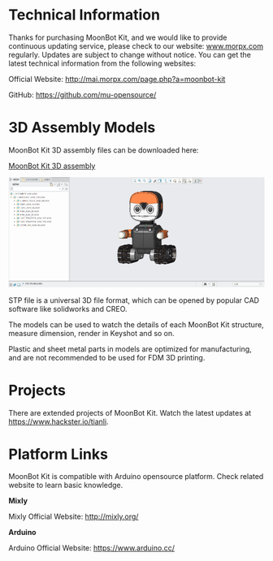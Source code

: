 # Technical Information

Thanks for purchasing MoonBot Kit, and we would like to provide continuous updating service, please check to our website: www.morpx.com regularly. 
Updates are subject to change without notice. You can get the latest technical information from the following websites:

Official Website: <http://mai.morpx.com/page.php?a=moonbot-kit>

GitHub: <https://github.com/mu-opensource/>

# 3D Assembly Models

MoonBot Kit 3D assembly files can be downloaded here: 

[MoonBot Kit 3D assembly](https://github.com/mu-opensource/Morpx-docs-en/raw/master/MoonBot/MoonBot_Resource/sources/MoonBot_Kit_asm.zip) 

![](./images/model_3D_MoonBot.png)

STP file is a universal 3D file format, which can be opened by popular CAD software like solidworks and CREO. 

The models can be used to watch the details of each MoonBot Kit structure, measure dimension, render in Keyshot and so on.

Plastic and sheet metal parts in models are optimized for manufacturing, and are not recommended to be used for FDM 3D printing. 

# Projects

There are extended projects of MoonBot Kit. Watch the latest updates at <https://www.hackster.io/tianli>.

# Platform Links

MoonBot Kit is compatible with Arduino opensource platform. Check related website to learn basic knowledge.

**Mixly**

Mixly Official Website: <http://mixly.org/>

**Arduino**

Arduino Official Website: <https://www.arduino.cc/>
